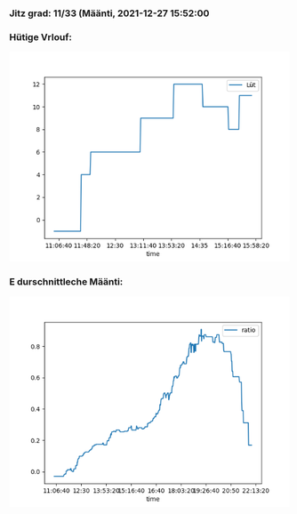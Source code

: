 ### Jitz grad: 11/33 (Määnti, 2021-12-27 15:52:00

### Hütige Vrlouf:
![Graph](Today.png)

### E durschnittleche Määnti:
![Graph](Määnti.png)